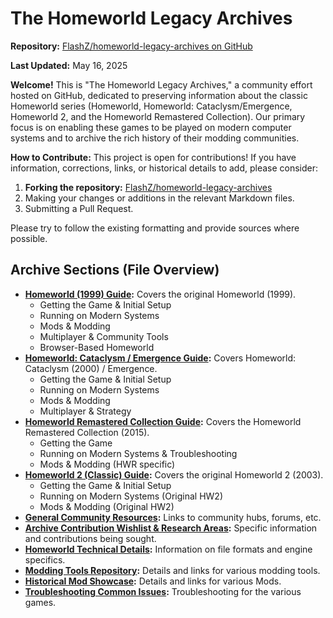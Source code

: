 # The Homeworld Legacy Archives

**Repository:** [FlashZ/homeworld-legacy-archives on GitHub](https://github.com/FlashZ/homeworld-legacy-archives)

**Last Updated:** May 16, 2025

**Welcome!** This is "The Homeworld Legacy Archives," a community effort hosted on GitHub, dedicated to preserving information about the classic Homeworld series (Homeworld, Homeworld: Cataclysm/Emergence, Homeworld 2, and the Homeworld Remastered Collection). Our primary focus is on enabling these games to be played on modern computer systems and to archive the rich history of their modding communities.

**How to Contribute:**
This project is open for contributions! If you have information, corrections, links, or historical details to add, please consider:
1.  **Forking the repository:** [FlashZ/homeworld-legacy-archives](https://github.com/FlashZ/homeworld-legacy-archives)
2.  Making your changes or additions in the relevant Markdown files.
3.  Submitting a Pull Request.

Please try to follow the existing formatting and provide sources where possible.

## Archive Sections (File Overview)

*   **[Homeworld (1999) Guide](01_Homeworld_1999_Guide.md):** Covers the original Homeworld (1999).
    *   Getting the Game & Initial Setup
    *   Running on Modern Systems
    *   Mods & Modding
    *   Multiplayer & Community Tools
    *   Browser-Based Homeworld
*   **[Homeworld: Cataclysm / Emergence Guide](02_Homeworld_Cataclysm_Guide.md):** Covers Homeworld: Cataclysm (2000) / Emergence.
    *   Getting the Game & Initial Setup
    *   Running on Modern Systems
    *   Mods & Modding
    *   Multiplayer & Strategy
*   **[Homeworld Remastered Collection Guide](03_Homeworld_Remastered_Collection_Guide.md):** Covers the Homeworld Remastered Collection (2015).
    *   Getting the Game
    *   Running on Modern Systems & Troubleshooting
    *   Mods & Modding (HWR specific)
*   **[Homeworld 2 (Classic) Guide](04_Homeworld_2_Classic_Guide.md):** Covers the original Homeworld 2 (2003).
    *   Getting the Game & Initial Setup
    *   Running on Modern Systems (Original HW2)
    *   Mods & Modding (Original HW2)
*   **[General Community Resources](05_General_Community_Resources.md):** Links to community hubs, forums, etc.
*   **[Archive Contribution Wishlist & Research Areas](06_Archive_Contribution_Wishlist.md):** Specific information and contributions being sought.
*   **[Homeworld Technical Details](07_Homeworld_Technical_Details.md):** Information on file formats and engine specifics.
*   **[Modding Tools Repository](08_Modding_Tools_Repository.md):** Details and links for various modding tools.
*   **[Historical Mod Showcase](09_Historical_Mod_Showcase.md):** Details and links for various Mods.
*   **[Troubleshooting Common Issues](10_Troubleshooting_Common_Issues.md):** Troubleshooting for the various games.